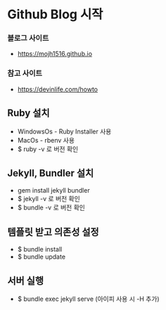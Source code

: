 # Github Blog 시작

### 블로그 사이트

- https://mojh1516.github.io

### 참고 사이트

- https://devinlife.com/howto

## Ruby 설치

- WindowsOs - Ruby Installer 사용
- MacOs - rbenv 사용
- $ ruby -v 로 버전 확인

## Jekyll, Bundler 설치

- gem install jekyll bundler
- $ jekyll -v 로 버전 확인
- $ bundle -v 로 버전 확인

## 템플릿 받고 의존성 설정

- $ bundle install
- $ bundle update

## 서버 실행

- $ bundle exec jekyll serve (아이피 사용 시 -H 추가)